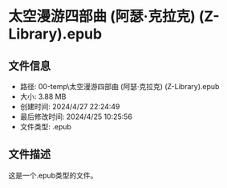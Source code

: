 ﻿# 太空漫游四部曲 (阿瑟·克拉克) (Z-Library).epub

## 文件信息
- 路径: 00-temp\太空漫游四部曲 (阿瑟·克拉克) (Z-Library).epub
- 大小: 3.88 MB
- 创建时间: 2024/4/27 22:24:49
- 最后修改时间: 2024/4/25 10:25:56
- 文件类型: .epub

## 文件描述
这是一个.epub类型的文件。

